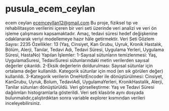 # pusula_ecem_ceylan
ecem ceylan
ecemceyllan12@gmail.com 
Bu proje, fiziksel tıp ve rehabilitasyon verilerini içeren bir veri seti üzerinde  veri analizi  ve veri ön işleme çalışmasını kapsamaktadır. Amaç, tedavi süresi hedef değişkenine odaklanarak veriyi modellemeye hazır hâle getirmektir.
Veri Seti
Gözlem Sayısı: 2235
Özellikler: 13 (Yaş, Cinsiyet, Kan Grubu, Uyruk, Kronik Hastalık, Bölüm, Alerji, Tanılar, Tedavi Adı, Tedavi Süresi, Uygulama Yerleri, Uygulama Süresi, HastaNo)
Yapılan İşlemler:
1-Sayısal sütunların temizlenmesi:
Yaş, UygulamaSuresi, TedaviSuresi sütunlarındaki metin verilerden sayısal değerler çıkarıldı.
2-Eksik değerlerin doldurulması:
Sayısal sütunlar için ortalama değer kullanıldı.
Kategorik sütunlar için mod (en sık görülen değer) kullanıldı.
3-Kategorik verilerin OneHotEncoder ile dönüştürülmesi:
Cinsiyet, KanGrubu, Uyruk, Bolum, TedaviAdi, UygulamaYerleri, KronikHastalik, Alerji, Tanilar sütunları dönüştürüldü.
Veri görselleştirme:
Yaş ve Tedavi Süresi dağılımları histogramlarla gösterildi.
Veri seti klasörle aynı dosyada bulunmalıdır,çalıştırdıktan sonra variable explorer kısmından verileri inceleyebilirsiniz.
